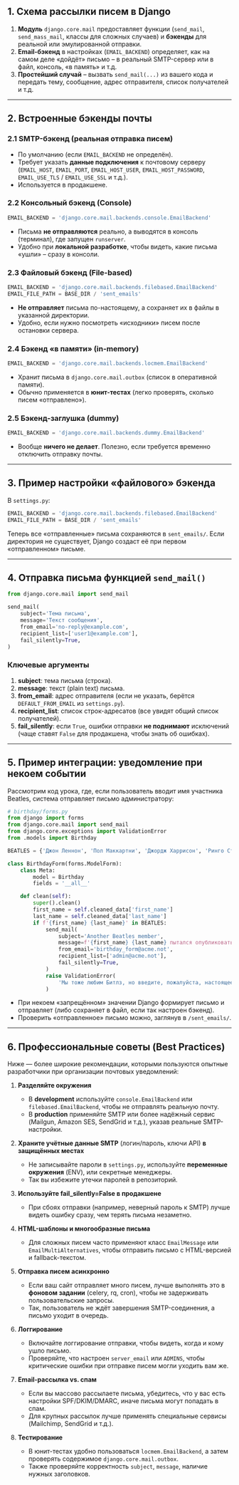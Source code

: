 ## 1. Схема рассылки писем в Django

1. **Модуль** `django.core.mail` предоставляет функции (`send_mail`, `send_mass_mail`, классы для сложных случаев) и **бэкенды** для реальной или эмулированной отправки.
2. **Email-бэкенд** в настройках (`EMAIL_BACKEND`) определяет, как на самом деле «дойдёт» письмо – в реальный SMTP-сервер или в файл, консоль, «в память» и т.д.
3. **Простейший случай** – вызвать `send_mail(...)` из вашего кода и передать тему, сообщение, адрес отправителя, список получателей и т.д.

---

## 2. Встроенные бэкенды почты

### 2.1 SMTP-бэкенд (реальная отправка писем)

- По умолчанию (если `EMAIL_BACKEND` не определён).
- Требует указать **данные подключения** к почтовому серверу (`EMAIL_HOST`, `EMAIL_PORT`, `EMAIL_HOST_USER`, `EMAIL_HOST_PASSWORD`, `EMAIL_USE_TLS` / `EMAIL_USE_SSL` и т.д.).
- Используется в продакшене.

### 2.2 Консольный бэкенд (Console)

```python
EMAIL_BACKEND = 'django.core.mail.backends.console.EmailBackend'
```

- Письма **не отправляются** реально, а выводятся в консоль (терминал), где запущен `runserver`.
- Удобно при **локальной разработке**, чтобы видеть, какие письма «ушли» – сразу в консоли.

### 2.3 Файловый бэкенд (File-based)

```python
EMAIL_BACKEND = 'django.core.mail.backends.filebased.EmailBackend'
EMAIL_FILE_PATH = BASE_DIR / 'sent_emails'
```

- **Не отправляет** письма по-настоящему, а сохраняет их в файлы в указанной директории.
- Удобно, если нужно посмотреть «исходники» писем после остановки сервера.

### 2.4 Бэкенд «в памяти» (in-memory)

```python
EMAIL_BACKEND = 'django.core.mail.backends.locmem.EmailBackend'
```

- Хранит письма в `django.core.mail.outbox` (список в оперативной памяти).
- Обычно применяется в **юнит-тестах** (легко проверять, сколько писем «отправлено»).

### 2.5 Бэкенд-заглушка (dummy)

```python
EMAIL_BACKEND = 'django.core.mail.backends.dummy.EmailBackend'
```

- Вообще **ничего не делает**. Полезно, если требуется временно отключить отправку почты.

---

## 3. Пример настройки «файлового» бэкенда

В `settings.py`:

```python
EMAIL_BACKEND = 'django.core.mail.backends.filebased.EmailBackend'
EMAIL_FILE_PATH = BASE_DIR / 'sent_emails'
```

Теперь все «отправленные» письма сохраняются в `sent_emails/`. Если директория не существует, Django создаст её при первом «отправленном» письме.

---

## 4. Отправка письма функцией `send_mail()`

```python
from django.core.mail import send_mail

send_mail(
    subject='Тема письма',
    message='Текст сообщения',
    from_email='no-reply@example.com',
    recipient_list=['user1@example.com'],
    fail_silently=True,
)
```

### Ключевые аргументы

1. **subject**: тема письма (строка).
2. **message**: текст (plain text) письма.
3. **from_email**: адрес отправителя (если не указать, берётся `DEFAULT_FROM_EMAIL` из `settings.py`).
4. **recipient_list**: список строк-адресатов (все увидят общий список получателей).
5. **fail_silently**: если `True`, ошибки отправки **не поднимают** исключений (чаще ставят `False` для продакшена, чтобы знать об ошибках).

---

## 5. Пример интеграции: уведомление при некоем событии

Рассмотрим код урока, где, если пользователь вводит имя участника Beatles, система отправляет письмо администратору:

```python
# birthday/forms.py
from django import forms
from django.core.mail import send_mail
from django.core.exceptions import ValidationError
from .models import Birthday

BEATLES = {'Джон Леннон', 'Пол Маккартни', 'Джордж Харрисон', 'Ринго Старр'}

class BirthdayForm(forms.ModelForm):
    class Meta:
        model = Birthday
        fields = '__all__'

    def clean(self):
        super().clean()
        first_name = self.cleaned_data['first_name']
        last_name = self.cleaned_data['last_name']
        if f'{first_name} {last_name}' in BEATLES:
            send_mail(
                subject='Another Beatles member',
                message=f'{first_name} {last_name} пытался опубликовать запись!',
                from_email='birthday_form@acme.not',
                recipient_list=['admin@acme.not'],
                fail_silently=True,
            )
            raise ValidationError(
                'Мы тоже любим Битлз, но введите, пожалуйста, настоящее имя!'
            )
```

- При некоем «запрещённом» значении Django формирует письмо и отправляет (либо сохраняет в файл, если так настроен бэкенд).
- Проверить «отправленное» письмо можно, заглянув в `/sent_emails/`.

---

## 6. Профессиональные советы (Best Practices)

Ниже — более широкие рекомендации, которыми пользуются опытные разработчики при организации почтовых уведомлений:

1. **Разделяйте окружения**
    
    - В **development** используйте `console.EmailBackend` или `filebased.EmailBackend`, чтобы не отправлять реальную почту.
    - В **production** применяйте SMTP или более надёжный сервис (Mailgun, Amazon SES, SendGrid и т.д.), указав реальные SMTP-настройки.
2. **Храните учётные данные SMTP** (логин/пароль, ключи API) **в защищённых местах**
    
    - Не записывайте пароли в `settings.py`, используйте **переменные окружения** (ENV), или секретные менеджеры.
    - Так вы избежите утечки паролей в репозиторий.
3. **Используйте fail_silently=False в продакшене**
    
    - При сбоях отправки (например, неверный пароль к SMTP) лучше видеть ошибку сразу, чем терять письма незаметно.
4. **HTML-шаблоны и многообразные письма**
    
    - Для сложных писем часто применяют класс `EmailMessage` или `EmailMultiAlternatives`, чтобы отправить письмо с HTML-версией и fallback-текстом.
5. **Отправка писем асинхронно**
    
    - Если ваш сайт отправляет много писем, лучше выполнять это в **фоновом задании** (celery, rq, cron), чтобы не задерживать пользовательские запросы.
    - Так, пользователь не ждёт завершения SMTP-соединения, а письмо уходит в очередь.
6. **Логгирование**
    
    - Включайте логгирование отправки, чтобы видеть, когда и кому ушло письмо.
    - Проверяйте, что настроен `server_email` или `ADMINS`, чтобы критические ошибки при отправке писем могли уходить вам же.
7. **Email-рассылка vs. спам**
    
    - Если вы массово рассылаете письма, убедитесь, что у вас есть настройки SPF/DKIM/DMARC, иначе письма могут попадать в спам.
    - Для крупных рассылок лучше применять специальные сервисы (Mailchimp, SendGrid и т.д.).
8. **Тестирование**
    
    - В юнит-тестах удобно пользоваться `locmem.EmailBackend`, а затем проверять содержимое `django.core.mail.outbox`.
    - Также проверяйте корректность `subject`, `message`, наличие нужных заголовков.